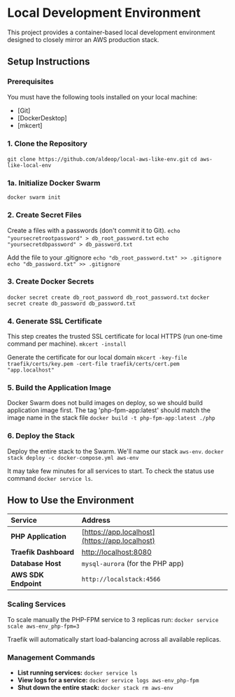 # Local Development Environment

This project provides a container-based local development environment designed to closely mirror an AWS production stack. 

## Setup Instructions

### Prerequisites

You must have the following tools installed on your local machine:
* [Git]
* [DockerDesktop]
* [mkcert]

### 1. Clone the Repository

``` git clone https://github.com/aldeop/local-aws-like-env.git ```
``` cd aws-like-local-env ```


### 1a. Initialize Docker Swarm

``` docker swarm init ```

### 2. Create Secret Files

Create a files with a passwords (don't commit it to Git).
``` echo "yoursecretrootpassword" > db_root_password.txt ```
``` echo "yoursecretdbpassword" > db_password.txt ```

Add the file to your .gitignore
``` echo "db_root_password.txt" >> .gitignore ```
``` echo "db_password.txt" >> .gitignore ```

### 3. Create Docker Secrets

``` docker secret create db_root_password db_root_password.txt ```
``` docker secret create db_password db_password.txt ```

### 4. Generate SSL Certificate

This step creates the trusted SSL certificate for local HTTPS (run one-time command per machine).
``` mkcert -install ```

Generate the certificate for our local domain
``` mkcert -key-file traefik/certs/key.pem -cert-file traefik/certs/cert.pem "app.localhost" ```

### 5. Build the Application Image

Docker Swarm does not build images on deploy, so we should build application image first.
The tag 'php-fpm-app:latest' should match the image name in the stack file
``` docker build -t php-fpm-app:latest ./php ```

### 6. Deploy the Stack

Deploy the entire stack to the Swarm. We'll name our stack `aws-env`.
``` docker stack deploy -c docker-compose.yml aws-env ```

It may take few minutes for all services to start. 
To check the status use command `docker service ls`.


## How to Use the Environment

|        Service        |                      Address                   |
|:----------------------|:-----------------------------------------------|
| **PHP Application**   | [https://app.localhost](https://app.localhost) |
| **Traefik Dashboard** | [http://localhost:8080](http://localhost:8080) |
| **Database Host**     | `mysql-aurora` (for the PHP app)               |
| **AWS SDK Endpoint**  | `http://localstack:4566`                       |


### Scaling Services

To scale manually the PHP-FPM service to 3 replicas run:
``` docker service scale aws-env_php-fpm=3 ```

Traefik will automatically start load-balancing across all available replicas.

### Management Commands

* **List running services:** `docker service ls`
* **View logs for a service:** `docker service logs aws-env_php-fpm`
* **Shut down the entire stack:** `docker stack rm aws-env`

